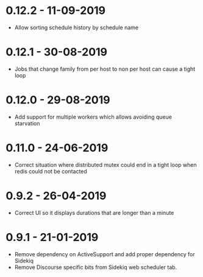 # 0.12.2 - 11-09-2019

- Allow sorting schedule history by schedule name

# 0.12.1 - 30-08-2019

- Jobs that change family from per host to non per host can cause a tight loop

# 0.12.0 - 29-08-2019

- Add support for multiple workers which allows avoiding queue starvation

# 0.11.0 - 24-06-2019

- Correct situation where distributed mutex could end in a tight loop when
 redis could not be contacted

# 0.9.2 - 26-04-2019

- Correct UI so it displays durations that are longer than a minute

# 0.9.1 - 21-01-2019

- Remove dependency on ActiveSupport and add proper dependency for Sidekiq
- Remove Discourse specific bits from Sidekiq web scheduler tab.
